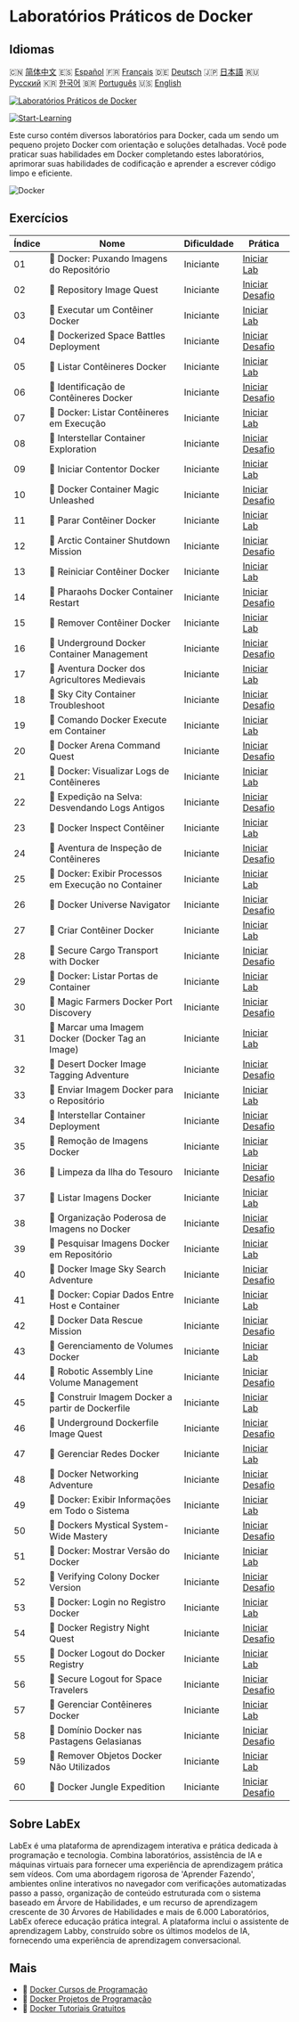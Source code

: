 # Laboratórios Práticos de Docker

## Idiomas

🇨🇳 [简体中文](README_zh.md) 🇪🇸 [Español](README_es.md) 🇫🇷 [Français](README_fr.md) 🇩🇪 [Deutsch](README_de.md) 🇯🇵 [日本語](README_ja.md) 🇷🇺 [Русский](README_ru.md) 🇰🇷 [한국어](README_ko.md) 🇧🇷 [Português](README_pt.md) 🇺🇸 [English](README.md) 

[![Laboratórios Práticos de Docker](https://cover-creator.labex.io/docker-practice-labs.png?lang=pt)](https://labex.io/pt/courses/docker-practice-labs)

[![Start-Learning](https://img.shields.io/badge/Start-Learning-whitesmoke?style=for-the-badge)](https://labex.io/pt/courses/docker-practice-labs)

Este curso contém diversos laboratórios para Docker, cada um sendo um pequeno projeto Docker com orientação e soluções detalhadas. Você pode praticar suas habilidades em Docker completando estes laboratórios, aprimorar suas habilidades de codificação e aprender a escrever código limpo e eficiente.

![Docker](https://img.shields.io/badge/Docker-whitesmoke?style=for-the-badge&logo=docker)


## Exercícios

|   Índice | Nome                                                  | Dificuldade   | Prática                                                                                                                             |
|----------|-------------------------------------------------------|---------------|-------------------------------------------------------------------------------------------------------------------------------------|
|       01 | 📖  Docker: Puxando Imagens do Repositório            | Iniciante     | <a target='_blank' href='https://labex.io/pt/tutorials/docker-docker-pull-image-from-repository-271485'>Iniciar Lab</a>             |
|       02 | 🎯  Repository Image Quest                            | Iniciante     | <a target='_blank' href='https://labex.io/pt/labs/docker-repository-image-quest-271484'>Iniciar Desafio</a>                         |
|       03 | 📖  Executar um Contêiner Docker                      | Iniciante     | <a target='_blank' href='https://labex.io/pt/tutorials/docker-docker-run-a-container-271495'>Iniciar Lab</a>                        |
|       04 | 🎯  Dockerized Space Battles Deployment               | Iniciante     | <a target='_blank' href='https://labex.io/pt/labs/docker-dockerized-space-battles-deployment-271494'>Iniciar Desafio</a>            |
|       05 | 📖  Listar Contêineres Docker                         | Iniciante     | <a target='_blank' href='https://labex.io/pt/tutorials/docker-docker-list-containers-271475'>Iniciar Lab</a>                        |
|       06 | 🎯  Identificação de Contêineres Docker               | Iniciante     | <a target='_blank' href='https://labex.io/pt/tutorials/docker-docker-container-identification-271474'>Iniciar Desafio</a>           |
|       07 | 📖  Docker: Listar Contêineres em Execução            | Iniciante     | <a target='_blank' href='https://labex.io/pt/tutorials/docker-docker-list-running-containers-271483'>Iniciar Lab</a>                |
|       08 | 🎯  Interstellar Container Exploration                | Iniciante     | <a target='_blank' href='https://labex.io/pt/labs/docker-interstellar-container-exploration-271482'>Iniciar Desafio</a>             |
|       09 | 📖  Iniciar Contentor Docker                          | Iniciante     | <a target='_blank' href='https://labex.io/pt/tutorials/docker-docker-start-container-271499'>Iniciar Lab</a>                        |
|       10 | 🎯  Docker Container Magic Unleashed                  | Iniciante     | <a target='_blank' href='https://labex.io/pt/labs/docker-docker-container-magic-unleashed-271498'>Iniciar Desafio</a>               |
|       11 | 📖  Parar Contêiner Docker                            | Iniciante     | <a target='_blank' href='https://labex.io/pt/tutorials/docker-docker-stop-container-271501'>Iniciar Lab</a>                         |
|       12 | 🎯  Arctic Container Shutdown Mission                 | Iniciante     | <a target='_blank' href='https://labex.io/pt/labs/docker-arctic-container-shutdown-mission-271500'>Iniciar Desafio</a>              |
|       13 | 📖  Reiniciar Contêiner Docker                        | Iniciante     | <a target='_blank' href='https://labex.io/pt/tutorials/docker-docker-restart-container-271489'>Iniciar Lab</a>                      |
|       14 | 🎯  Pharaohs Docker Container Restart                 | Iniciante     | <a target='_blank' href='https://labex.io/pt/labs/docker-pharaohs-docker-container-restart-271488'>Iniciar Desafio</a>              |
|       15 | 📖  Remover Contêiner Docker                          | Iniciante     | <a target='_blank' href='https://labex.io/pt/tutorials/docker-docker-remove-container-271491'>Iniciar Lab</a>                       |
|       16 | 🎯  Underground Docker Container Management           | Iniciante     | <a target='_blank' href='https://labex.io/pt/labs/docker-underground-docker-container-management-271490'>Iniciar Desafio</a>        |
|       17 | 📖  Aventura Docker dos Agricultores Medievais        | Iniciante     | <a target='_blank' href='https://labex.io/pt/tutorials/docker-medieval-farmers-docker-adventure-271453'>Iniciar Lab</a>             |
|       18 | 🎯  Sky City Container Troubleshoot                   | Iniciante     | <a target='_blank' href='https://labex.io/pt/labs/docker-sky-city-container-troubleshoot-271452'>Iniciar Desafio</a>                |
|       19 | 📖  Comando Docker Execute em Container               | Iniciante     | <a target='_blank' href='https://labex.io/pt/tutorials/docker-docker-execute-command-in-container-271461'>Iniciar Lab</a>           |
|       20 | 🎯  Docker Arena Command Quest                        | Iniciante     | <a target='_blank' href='https://labex.io/pt/labs/docker-docker-arena-command-quest-271460'>Iniciar Desafio</a>                     |
|       21 | 📖  Docker: Visualizar Logs de Contêineres            | Iniciante     | <a target='_blank' href='https://labex.io/pt/tutorials/docker-docker-view-container-logs-271473'>Iniciar Lab</a>                    |
|       22 | 🎯  Expedição na Selva: Desvendando Logs Antigos      | Iniciante     | <a target='_blank' href='https://labex.io/pt/tutorials/docker-jungle-expedition-uncovering-ancient-logs-271472'>Iniciar Desafio</a> |
|       23 | 📖  Docker Inspect Contêiner                          | Iniciante     | <a target='_blank' href='https://labex.io/pt/tutorials/docker-docker-inspect-container-271467'>Iniciar Lab</a>                      |
|       24 | 🎯  Aventura de Inspeção de Contêineres               | Iniciante     | <a target='_blank' href='https://labex.io/pt/tutorials/docker-container-inspection-adventure-271466'>Iniciar Desafio</a>            |
|       25 | 📖  Docker: Exibir Processos em Execução no Container | Iniciante     | <a target='_blank' href='https://labex.io/pt/tutorials/docker-docker-display-running-processes-in-container-271507'>Iniciar Lab</a> |
|       26 | 🎯  Docker Universe Navigator                         | Iniciante     | <a target='_blank' href='https://labex.io/pt/labs/docker-docker-universe-navigator-271506'>Iniciar Desafio</a>                      |
|       27 | 📖  Criar Contêiner Docker                            | Iniciante     | <a target='_blank' href='https://labex.io/pt/tutorials/docker-docker-create-container-271459'>Iniciar Lab</a>                       |
|       28 | 🎯  Secure Cargo Transport with Docker                | Iniciante     | <a target='_blank' href='https://labex.io/pt/labs/docker-secure-cargo-transport-with-docker-271458'>Iniciar Desafio</a>             |
|       29 | 📖  Docker: Listar Portas de Container                | Iniciante     | <a target='_blank' href='https://labex.io/pt/tutorials/docker-docker-list-container-ports-271479'>Iniciar Lab</a>                   |
|       30 | 🎯  Magic Farmers Docker Port Discovery               | Iniciante     | <a target='_blank' href='https://labex.io/pt/labs/docker-magic-farmers-docker-port-discovery-271478'>Iniciar Desafio</a>            |
|       31 | 📖  Marcar uma Imagem Docker (Docker Tag an Image)    | Iniciante     | <a target='_blank' href='https://labex.io/pt/tutorials/docker-docker-tag-an-image-271505'>Iniciar Lab</a>                           |
|       32 | 🎯  Desert Docker Image Tagging Adventure             | Iniciante     | <a target='_blank' href='https://labex.io/pt/labs/docker-desert-docker-image-tagging-adventure-271504'>Iniciar Desafio</a>          |
|       33 | 📖  Enviar Imagem Docker para o Repositório           | Iniciante     | <a target='_blank' href='https://labex.io/pt/tutorials/docker-docker-push-image-to-repository-271487'>Iniciar Lab</a>               |
|       34 | 🎯  Interstellar Container Deployment                 | Iniciante     | <a target='_blank' href='https://labex.io/pt/labs/docker-interstellar-container-deployment-271486'>Iniciar Desafio</a>              |
|       35 | 📖  Remoção de Imagens Docker                         | Iniciante     | <a target='_blank' href='https://labex.io/pt/tutorials/docker-docker-remove-image-271493'>Iniciar Lab</a>                           |
|       36 | 🎯  Limpeza da Ilha do Tesouro                        | Iniciante     | <a target='_blank' href='https://labex.io/pt/tutorials/docker-treasure-island-cleanup-271492'>Iniciar Desafio</a>                   |
|       37 | 📖  Listar Imagens Docker                             | Iniciante     | <a target='_blank' href='https://labex.io/pt/tutorials/docker-docker-list-images-271463'>Iniciar Lab</a>                            |
|       38 | 🎯  Organização Poderosa de Imagens no Docker         | Iniciante     | <a target='_blank' href='https://labex.io/pt/tutorials/docker-superpower-image-organization-in-docker-271462'>Iniciar Desafio</a>   |
|       39 | 📖  Pesquisar Imagens Docker em Repositório           | Iniciante     | <a target='_blank' href='https://labex.io/pt/tutorials/docker-docker-search-images-in-repository-271497'>Iniciar Lab</a>            |
|       40 | 🎯  Docker Image Sky Search Adventure                 | Iniciante     | <a target='_blank' href='https://labex.io/pt/labs/docker-docker-image-sky-search-adventure-271496'>Iniciar Desafio</a>              |
|       41 | 📖  Docker: Copiar Dados Entre Host e Container       | Iniciante     | <a target='_blank' href='https://labex.io/pt/tutorials/docker-docker-copy-data-between-host-and-container-271457'>Iniciar Lab</a>   |
|       42 | 🎯  Docker Data Rescue Mission                        | Iniciante     | <a target='_blank' href='https://labex.io/pt/labs/docker-docker-data-rescue-mission-271456'>Iniciar Desafio</a>                     |
|       43 | 📖  Gerenciamento de Volumes Docker                   | Iniciante     | <a target='_blank' href='https://labex.io/pt/tutorials/docker-docker-manage-volumes-271511'>Iniciar Lab</a>                         |
|       44 | 🎯  Robotic Assembly Line Volume Management           | Iniciante     | <a target='_blank' href='https://labex.io/pt/labs/docker-robotic-assembly-line-volume-management-271510'>Iniciar Desafio</a>        |
|       45 | 📖  Construir Imagem Docker a partir de Dockerfile    | Iniciante     | <a target='_blank' href='https://labex.io/pt/tutorials/docker-docker-build-image-from-dockerfile-271455'>Iniciar Lab</a>            |
|       46 | 🎯  Underground Dockerfile Image Quest                | Iniciante     | <a target='_blank' href='https://labex.io/pt/labs/docker-underground-dockerfile-image-quest-271454'>Iniciar Desafio</a>             |
|       47 | 📖  Gerenciar Redes Docker                            | Iniciante     | <a target='_blank' href='https://labex.io/pt/tutorials/docker-docker-manage-networks-271477'>Iniciar Lab</a>                        |
|       48 | 🎯  Docker Networking Adventure                       | Iniciante     | <a target='_blank' href='https://labex.io/pt/labs/docker-docker-networking-adventure-271476'>Iniciar Desafio</a>                    |
|       49 | 📖  Docker: Exibir Informações em Todo o Sistema      | Iniciante     | <a target='_blank' href='https://labex.io/pt/tutorials/docker-docker-display-system-wide-information-271465'>Iniciar Lab</a>        |
|       50 | 🎯  Dockers Mystical System-Wide Mastery              | Iniciante     | <a target='_blank' href='https://labex.io/pt/labs/docker-dockers-mystical-system-wide-mastery-271464'>Iniciar Desafio</a>           |
|       51 | 📖  Docker: Mostrar Versão do Docker                  | Iniciante     | <a target='_blank' href='https://labex.io/pt/tutorials/docker-docker-show-docker-version-271509'>Iniciar Lab</a>                    |
|       52 | 🎯  Verifying Colony Docker Version                   | Iniciante     | <a target='_blank' href='https://labex.io/pt/labs/docker-verifying-colony-docker-version-271508'>Iniciar Desafio</a>                |
|       53 | 📖  Docker: Login no Registro Docker                  | Iniciante     | <a target='_blank' href='https://labex.io/pt/tutorials/docker-docker-log-into-docker-registry-271469'>Iniciar Lab</a>               |
|       54 | 🎯  Docker Registry Night Quest                       | Iniciante     | <a target='_blank' href='https://labex.io/pt/labs/docker-docker-registry-night-quest-271468'>Iniciar Desafio</a>                    |
|       55 | 📖  Docker Logout do Docker Registry                  | Iniciante     | <a target='_blank' href='https://labex.io/pt/tutorials/docker-docker-log-out-from-docker-registry-271471'>Iniciar Lab</a>           |
|       56 | 🎯  Secure Logout for Space Travelers                 | Iniciante     | <a target='_blank' href='https://labex.io/pt/labs/docker-secure-logout-for-space-travelers-271470'>Iniciar Desafio</a>              |
|       57 | 📖  Gerenciar Contêineres Docker                      | Iniciante     | <a target='_blank' href='https://labex.io/pt/tutorials/docker-docker-manage-docker-271503'>Iniciar Lab</a>                          |
|       58 | 🎯  Domínio Docker nas Pastagens Gelasianas           | Iniciante     | <a target='_blank' href='https://labex.io/pt/tutorials/docker-docker-mastery-in-gelasian-grasslands-271502'>Iniciar Desafio</a>     |
|       59 | 📖  Remover Objetos Docker Não Utilizados             | Iniciante     | <a target='_blank' href='https://labex.io/pt/tutorials/docker-docker-remove-unused-docker-objects-271481'>Iniciar Lab</a>           |
|       60 | 🎯  Docker Jungle Expedition                          | Iniciante     | <a target='_blank' href='https://labex.io/pt/labs/docker-docker-jungle-expedition-271480'>Iniciar Desafio</a>                       |

## Sobre LabEx

LabEx é uma plataforma de aprendizagem interativa e prática dedicada à programação e tecnologia. Combina laboratórios, assistência de IA e máquinas virtuais para fornecer uma experiência de aprendizagem prática sem vídeos. Com uma abordagem rigorosa de 'Aprender Fazendo', ambientes online interativos no navegador com verificações automatizadas passo a passo, organização de conteúdo estruturada com o sistema baseado em Árvore de Habilidades, e um recurso de aprendizagem crescente de 30 Árvores de Habilidades e mais de 6.000 Laboratórios, LabEx oferece educação prática integral. A plataforma inclui o assistente de aprendizagem Labby, construído sobre os últimos modelos de IA, fornecendo uma experiência de aprendizagem conversacional.

## Mais

- 🔗 [Docker Cursos de Programação](https://github.com/labex-labs/awesome-programming-courses)
- 🔗 [Docker Projetos de Programação](https://github.com/labex-labs/awesome-programming-projects)
- 🔗 [Docker Tutoriais Gratuitos](https://github.com/labex-labs/docker-free-tutorials)

